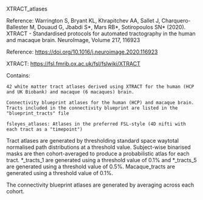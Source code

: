 XTRACT_atlases

Reference: Warrington S, Bryant KL, Khrapitchev AA, Sallet J, Charquero-Ballester M, Douaud G, Jbabdi S*, Mars RB*, Sotiropoulos SN* (2020). XTRACT - Standardised protocols for automated tractography in the human and macaque brain. NeuroImage, Volume 217, 116923

Reference: https://doi.org/10.1016/j.neuroimage.2020.116923

XTRACT: https://fsl.fmrib.ox.ac.uk/fsl/fslwiki/XTRACT

Contains:

	42 white matter tract atlases derived using XTRACT for the human (HCP and UK Biobank) and macaque (6 macaques) brain.

	Connectivity blueprint atlases for the human (HCP) and macaque brain. Tracts included in the connectivity blueprint are listed in the "blueprint_tracts" file

	fsleyes_atlases: Atlases in the preferred FSL-style (4D nifti with each tract as a "timepoint")

Tract atlases are generated by thresholding standard space waytotal normalised path distributions at a threshold value. Subject-wise binarised masks are then cohort-averaged to produce a probabilistic atlas for each tract. *_tracts_1 are generated using a threshold value of 0.1% and *_tracts_5 are generated using a threshold value of 0.5%. Macaque_tracts are generated using a threshold value of 0.1%.

The connectivity blueprint atlases are generated by averaging across each cohort.
